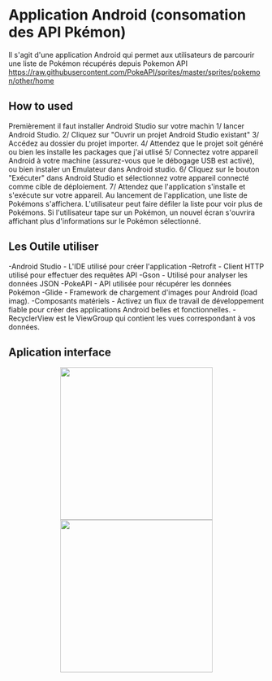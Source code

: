 # Application  Android  (consomation des API Pkémon)
Il s'agit d'une application Android qui permet aux utilisateurs de parcourir une liste de Pokémon récupérés depuis Pokemon API
https://raw.githubusercontent.com/PokeAPI/sprites/master/sprites/pokemon/other/home

## How to used
Premièrement il faut installer Android Studio sur votre  machin
1/ lancer Android Studio. 
2/ Cliquez sur "Ouvrir un projet Android Studio existant"
3/ Accédez au dossier du projet importer.
4/ Attendez que le projet soit généré ou bien les  installe les packages que j'ai utlisé
5/ Connectez votre appareil Android à votre machine (assurez-vous que le débogage USB est activé), ou bien instaler un  Emulateur  dans Android studio.
6/ Cliquez sur le bouton "Exécuter" dans Android Studio et sélectionnez votre appareil connecté comme cible de déploiement.
7/ Attendez que l'application s'installe et s'exécute sur votre appareil.
     Au lancement de l'application, une liste de Pokémons s'affichera. L'utilisateur peut faire défiler la liste pour voir plus de Pokémons.
Si l'utilisateur tape sur un Pokémon, un nouvel écran s'ouvrira affichant plus d'informations sur le Pokémon sélectionné.

## Les Outile utiliser

-Android Studio - L'IDE utilisé pour créer l'application
-Retrofit - Client HTTP utilisé pour effectuer des requêtes API
-Gson - Utilisé pour analyser les données JSON
-PokeAPI - API utilisée pour récupérer les données Pokémon
-Glide - Framework de chargement d'images pour Android (load imag).
-Composants matériels - Activez un flux de travail de développement fiable pour créer des applications Android belles et fonctionnelles.
-RecyclerView est le ViewGroup qui contient les vues correspondant à vos données.

## Aplication interface

<div align="center"> 
  <img src="https://github.com/MeskourLhoussaine/pokemon/blob/main/scrine/1.jpeg" width="300"> 
  <img src="https://github.com/MeskourLhoussaine/pokemon/blob/main/scrine/2.jpeg" width="300">  
</div> 











